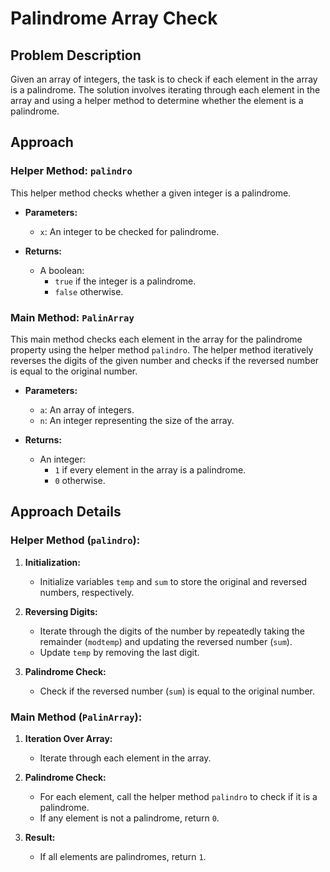 # Palindrome Array Check

## Problem Description

Given an array of integers, the task is to check if each element in the array is a palindrome. The solution involves iterating through each element in the array and using a helper method to determine whether the element is a palindrome.

## Approach

### Helper Method: `palindro`

This helper method checks whether a given integer is a palindrome.

- **Parameters:**
  - `x`: An integer to be checked for palindrome.

- **Returns:**
  - A boolean:
    - `true` if the integer is a palindrome.
    - `false` otherwise.

### Main Method: `PalinArray`

This main method checks each element in the array for the palindrome property using the helper method `palindro`. The helper method iteratively reverses the digits of the given number and checks if the reversed number is equal to the original number.

- **Parameters:**
  - `a`: An array of integers.
  - `n`: An integer representing the size of the array.

- **Returns:**
  - An integer:
    - `1` if every element in the array is a palindrome.
    - `0` otherwise.

## Approach Details

### Helper Method (`palindro`):

1. **Initialization:**
   - Initialize variables `temp` and `sum` to store the original and reversed numbers, respectively.

2. **Reversing Digits:**
   - Iterate through the digits of the number by repeatedly taking the remainder (`modtemp`) and updating the reversed number (`sum`).
   - Update `temp` by removing the last digit.

3. **Palindrome Check:**
   - Check if the reversed number (`sum`) is equal to the original number.

### Main Method (`PalinArray`):

1. **Iteration Over Array:**
   - Iterate through each element in the array.

2. **Palindrome Check:**
   - For each element, call the helper method `palindro` to check if it is a palindrome.
   - If any element is not a palindrome, return `0`.

3. **Result:**
   - If all elements are palindromes, return `1`.
